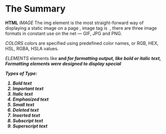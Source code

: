 # The Summary

**HTML**
*IMAGE*  The img element is the most straight-forward way of displaying a static image on a page , image tag is <img> , there are three image formats in constant use on the net — GIF, JPG and PNG.


*COLORS* colors are specified using predefined color names, or RGB, HEX, HSL, RGBA, HSLA values.


*ELEMENTS* elements like <b> and <i> for formatting output, like bold or italic text, Formatting elements were designed to display special
  
**Types of Type:**

1. Bold text
1. Important text
1. Italic text
1. Emphasized text
1. Small text
1. Deleted text
1. Inserted text
1. Subscript text
1. Superscript text
  
